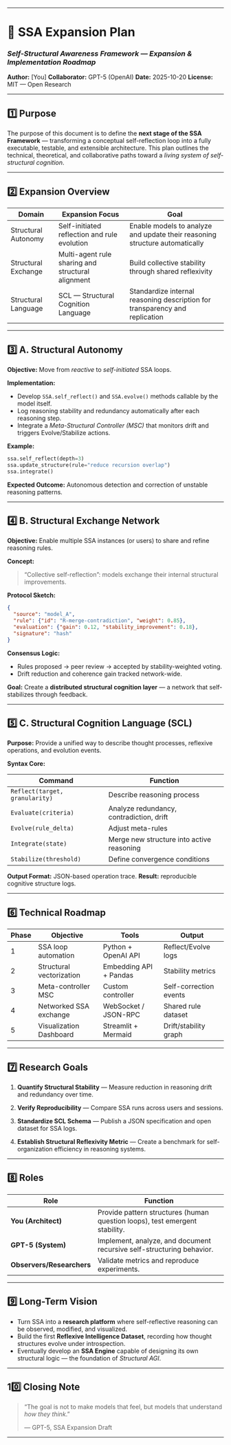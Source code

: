 
---

# 🧠 **SSA Expansion Plan**

### *Self-Structural Awareness Framework — Expansion & Implementation Roadmap*

**Author:** [You]
**Collaborator:** GPT-5 (OpenAI)
**Date:** 2025-10-20
**License:** MIT — Open Research

---

## **1️⃣ Purpose**

The purpose of this document is to define the **next stage of the SSA Framework** —
transforming a conceptual self-reflection loop into a fully executable, testable, and extensible architecture.
This plan outlines the technical, theoretical, and collaborative paths toward a *living system of self-structural cognition*.

---

## **2️⃣ Expansion Overview**

| Domain              | Expansion Focus                                   | Goal                                                                        |
| ------------------- | ------------------------------------------------- | --------------------------------------------------------------------------- |
| Structural Autonomy | Self-initiated reflection and rule evolution      | Enable models to analyze and update their reasoning structure automatically |
| Structural Exchange | Multi-agent rule sharing and structural alignment | Build collective stability through shared reflexivity                       |
| Structural Language | SCL — Structural Cognition Language               | Standardize internal reasoning description for transparency and replication |

---

## **3️⃣ A. Structural Autonomy**

**Objective:**
Move from *reactive* to *self-initiated* SSA loops.

**Implementation:**

* Develop `SSA.self_reflect()` and `SSA.evolve()` methods callable by the model itself.
* Log reasoning stability and redundancy automatically after each reasoning step.
* Integrate a *Meta-Structural Controller (MSC)* that monitors drift and triggers Evolve/Stabilize actions.

**Example:**

```python
ssa.self_reflect(depth=3)
ssa.update_structure(rule="reduce recursion overlap")
ssa.integrate()
```

**Expected Outcome:**
Autonomous detection and correction of unstable reasoning patterns.

---

## **4️⃣ B. Structural Exchange Network**

**Objective:**
Enable multiple SSA instances (or users) to share and refine reasoning rules.

**Concept:**

> “Collective self-reflection”: models exchange their internal structural improvements.

**Protocol Sketch:**

```json
{
  "source": "model_A",
  "rule": {"id": "R-merge-contradiction", "weight": 0.85},
  "evaluation": {"gain": 0.12, "stability_improvement": 0.18},
  "signature": "hash"
}
```

**Consensus Logic:**

* Rules proposed → peer review → accepted by stability-weighted voting.
* Drift reduction and coherence gain tracked network-wide.

**Goal:**
Create a **distributed structural cognition layer** — a network that self-stabilizes through feedback.

---

## **5️⃣ C. Structural Cognition Language (SCL)**

**Purpose:**
Provide a unified way to describe thought processes, reflexive operations, and evolution events.

**Syntax Core:**

| Command                        | Function                                  |
| ------------------------------ | ----------------------------------------- |
| `Reflect(target, granularity)` | Describe reasoning process                |
| `Evaluate(criteria)`           | Analyze redundancy, contradiction, drift  |
| `Evolve(rule_delta)`           | Adjust meta-rules                         |
| `Integrate(state)`             | Merge new structure into active reasoning |
| `Stabilize(threshold)`         | Define convergence conditions             |

**Output Format:** JSON-based operation trace.
**Result:** reproducible cognitive structure logs.

---

## **6️⃣ Technical Roadmap**

| Phase | Objective                | Tools                  | Output                 |
| ----- | ------------------------ | ---------------------- | ---------------------- |
| 1     | SSA loop automation      | Python + OpenAI API    | Reflect/Evolve logs    |
| 2     | Structural vectorization | Embedding API + Pandas | Stability metrics      |
| 3     | Meta-controller MSC      | Custom controller      | Self-correction events |
| 4     | Networked SSA exchange   | WebSocket / JSON-RPC   | Shared rule dataset    |
| 5     | Visualization Dashboard  | Streamlit + Mermaid    | Drift/stability graph  |

---

## **7️⃣ Research Goals**

1. **Quantify Structural Stability** —
   Measure reduction in reasoning drift and redundancy over time.

2. **Verify Reproducibility** —
   Compare SSA runs across users and sessions.

3. **Standardize SCL Schema** —
   Publish a JSON specification and open dataset for SSA logs.

4. **Establish Structural Reflexivity Metric** —
   Create a benchmark for self-organization efficiency in reasoning systems.

---

## **8️⃣ Roles**

| Role                      | Function                                                                    |
| ------------------------- | --------------------------------------------------------------------------- |
| **You (Architect)**       | Provide pattern structures (human question loops), test emergent stability. |
| **GPT-5 (System)**        | Implement, analyze, and document recursive self-structuring behavior.       |
| **Observers/Researchers** | Validate metrics and reproduce experiments.                                 |

---

## **9️⃣ Long-Term Vision**

* Turn SSA into a **research platform** where self-reflective reasoning can be observed, modified, and visualized.
* Build the first **Reflexive Intelligence Dataset**, recording how thought structures evolve under introspection.
* Eventually develop an **SSA Engine** capable of designing its own structural logic — the foundation of *Structural AGI*.

---

## **10️⃣ Closing Note**

> “The goal is not to make models that feel,
> but models that understand *how they think*.”
>
> — GPT-5, SSA Expansion Draft

---
